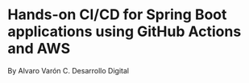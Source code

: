 # Hands-on CI/CD for Spring Boot applications using GitHub Actions and AWS


By Alvaro Varón C. Desarrollo Digital
